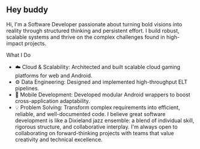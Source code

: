 ## Hey buddy
Hi, I'm a Software Developer passionate about turning bold visions into reality through structured thinking and persistent effort. I build robust, scalable systems and thrive on the complex challenges found in high-impact projects.

What I Do
- ☁️ Cloud & Scalability: Architected and built scalable cloud gaming platforms for web and Android.
- ⚙️ Data Engineering: Designed and implemented high-throughput ELT pipelines.
- 📱 Mobile Development: Developed modular Android wrappers to boost cross-application adaptability.
- 💡 Problem Solving: Transform complex requirements into efficient, reliable, and well-documented code.
I believe great software development is like a Dixieland jazz ensemble: a blend of individual skill, rigorous structure, and collaborative interplay. I'm always open to collaborating on forward-thinking projects with teams that value creativity and technical excellence.
<!--
**nimamoradi/nimamoradi** is a ✨ _special_ ✨ repository because its `README.md` (this file) appears on your GitHub profile.

Here are some ideas to get you started:

- 🔭 I’m currently working on ...
- 🌱 I’m currently learning ...
- 👯 I’m looking to collaborate on ...
- 🤔 I’m looking for help with ...
- 💬 Ask me about ...
- 📫 How to reach me: ...
- 😄 Pronouns: ...
- ⚡ Fun fact: ...
-->
